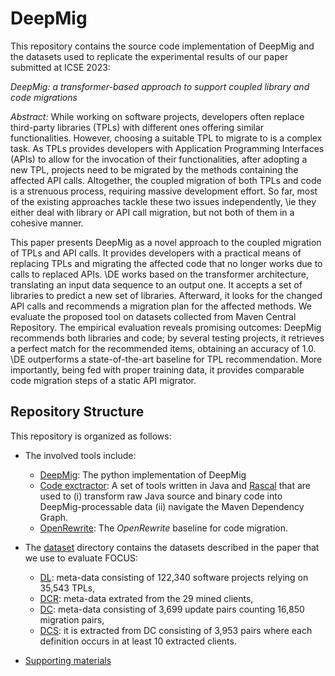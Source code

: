 # DeepMig

This repository contains the source code implementation of DeepMig and the datasets used to replicate the experimental results of our paper submitted at ICSE 2023:

_DeepMig: a transformer-based approach to support coupled library and code migrations_

*Abstract:* While working on software projects, developers often replace third-party libraries (TPLs) with different ones offering similar functionalities. However, choosing a suitable TPL to migrate to is a complex task. As TPLs provides developers with Application Programming Interfaces (APIs) to allow for the invocation of their functionalities, after adopting a new TPL, projects need to be migrated by the methods containing the affected API calls. Altogether, the coupled migration of both TPLs and 
code is a strenuous process, requiring massive development effort. So far, most of the existing approaches tackle these two issues independently, \ie they either deal with library or API call migration, but not both of them in a cohesive manner.

This paper presents DeepMig as a novel approach to the coupled migration of TPLs and API calls. It provides developers with a practical means of replacing TPLs and migrating the affected code that no longer works due to calls to replaced APIs. \DE works based on the transformer architecture, translating an input data sequence to an output one. It accepts a set of libraries to predict a new set of libraries. Afterward, it looks for the changed API calls and recommends a migration plan for the affected methods. We evaluate the proposed tool on datasets collected from Maven Central Repository. The empirical evaluation reveals promising outcomes: DeepMig recommends both libraries and code; by several testing projects, it retrieves a perfect match for the recommended items, obtaining an accuracy of 1.0. \DE outperforms a state-of-the-art baseline for TPL recommendation. More importantly, being fed with proper training data, it provides comparable code migration steps of a static API migrator.


## Repository Structure

This repository is organized as follows:

* The involved tools include:
	* [DeepMig](./TOOLS/DeepMig.py): The python implementation of DeepMig
	* [Code exctractor](https://github.com/MDEGroup/aethereal/): A set of tools written in Java and [Rascal](https://www.rascal-mpl.org/) that are used to (i) transform raw Java source and binary code into DeepMig-processable data (ii) navigate the Maven Dependency Graph.
	* [OpenRewrite](https://docs.openrewrite.org/): The _OpenRewrite_ baseline for code migration.
* The [dataset](./dataset) directory contains the datasets described in the paper that we use to evaluate FOCUS:

	* [DL](./dataset/DL): meta-data consisting of 122,340 software projects relying on 35,543 TPLs,
	* [DCR](./dataset/DCRewrite): meta-data extrated from the 29 mined clients,
 	* [DC](./dataset/DC): meta-data consisting of 3,699 update pairs counting 16,850 migration pairs,
   	* [DCS](./dataset/DCSMALL): it is extracted from DC consisting of 3,953 pairs where each definition occurs in at least 10 extracted clients.
* [Supporting materials](./Materials)
